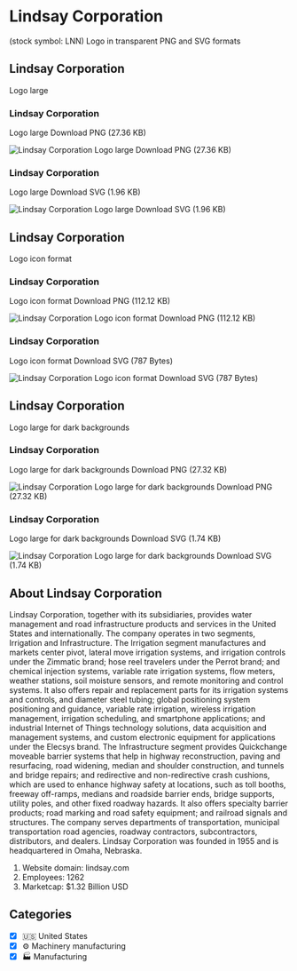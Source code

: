 # Lindsay Corporation
 (stock symbol: LNN) Logo in transparent PNG and SVG formats

## Lindsay Corporation
 Logo large

### Lindsay Corporation
 Logo large Download PNG (27.36 KB)

![Lindsay Corporation
 Logo large Download PNG (27.36 KB)](/img/orig/LNN_BIG-96d7ee7f.png)

### Lindsay Corporation
 Logo large Download SVG (1.96 KB)

![Lindsay Corporation
 Logo large Download SVG (1.96 KB)](/img/orig/LNN_BIG-4b72a0d6.svg)

## Lindsay Corporation
 Logo icon format

### Lindsay Corporation
 Logo icon format Download PNG (112.12 KB)

![Lindsay Corporation
 Logo icon format Download PNG (112.12 KB)](/img/orig/LNN-b4b4ac87.png)

### Lindsay Corporation
 Logo icon format Download SVG (787 Bytes)

![Lindsay Corporation
 Logo icon format Download SVG (787 Bytes)](/img/orig/LNN-327cede3.svg)

## Lindsay Corporation
 Logo large for dark backgrounds

### Lindsay Corporation
 Logo large for dark backgrounds Download PNG (27.32 KB)

![Lindsay Corporation
 Logo large for dark backgrounds Download PNG (27.32 KB)](/img/orig/LNN_BIG.D-2f8eec1a.png)

### Lindsay Corporation
 Logo large for dark backgrounds Download SVG (1.74 KB)

![Lindsay Corporation
 Logo large for dark backgrounds Download SVG (1.74 KB)](/img/orig/LNN_BIG.D-bc55ec3c.svg)

## About Lindsay Corporation


Lindsay Corporation, together with its subsidiaries, provides water management and road infrastructure products and services in the United States and internationally. The company operates in two segments, Irrigation and Infrastructure. The Irrigation segment manufactures and markets center pivot, lateral move irrigation systems, and irrigation controls under the Zimmatic brand; hose reel travelers under the Perrot brand; and chemical injection systems, variable rate irrigation systems, flow meters, weather stations, soil moisture sensors, and remote monitoring and control systems. It also offers repair and replacement parts for its irrigation systems and controls, and diameter steel tubing; global positioning system positioning and guidance, variable rate irrigation, wireless irrigation management, irrigation scheduling, and smartphone applications; and industrial Internet of Things technology solutions, data acquisition and management systems, and custom electronic equipment for applications under the Elecsys brand. The Infrastructure segment provides Quickchange moveable barrier systems that help in highway reconstruction, paving and resurfacing, road widening, median and shoulder construction, and tunnels and bridge repairs; and redirective and non-redirective crash cushions, which are used to enhance highway safety at locations, such as toll booths, freeway off-ramps, medians and roadside barrier ends, bridge supports, utility poles, and other fixed roadway hazards. It also offers specialty barrier products; road marking and road safety equipment; and railroad signals and structures. The company serves departments of transportation, municipal transportation road agencies, roadway contractors, subcontractors, distributors, and dealers. Lindsay Corporation was founded in 1955 and is headquartered in Omaha, Nebraska.

1. Website domain: lindsay.com
2. Employees: 1262
3. Marketcap: $1.32 Billion USD


## Categories
- [x] 🇺🇸 United States
- [x] ⚙️ Machinery manufacturing
- [x] 🏭 Manufacturing
